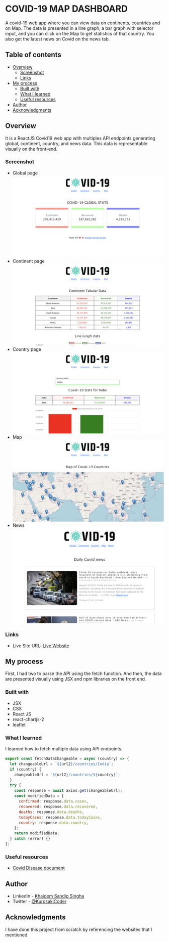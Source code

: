 # COVID-19 MAP DASHBOARD

A covid-19 web app where you can view data on continents, countries and on Map. The data is presented in a line graph, a bar graph with selector input, and you can click on the Map to get statistics of that country. You also get the latest news on Covid on the news tab.

## Table of contents

- [Overview](#overview)
  - [Screenshot](#screenshot)
  - [Links](#links)
- [My process](#my-process)
  - [Built with](#built-with)
  - [What I learned](#what-i-learned)
  - [Useful resources](#useful-resources)
- [Author](#author)
- [Acknowledgments](#acknowledgments)

## Overview

It is a ReactJS Covid19 web app with multiples API endpoints generating global, continent, country, and news data. This data is representable visually on the front-end.

### Screenshot

- Global page
  ![](images/image1.png)
- Continent page
  ![](images/image2.png)
- Country page
  ![](images/image3.png)
- Map
  ![](images/image4.png)
- News
  ![](images/image5.png)

### Links

- Live Site URL: [Live Website](https://kurosakicoder.github.io/Covid19MapStatistics/)

## My process

First, I had two to parse the API using the fetch function. And then, the data are presented visually using JSX and npm libraries on the front end.

### Built with

- JSX
- CSS
- React JS
- react-chartjs-2
- leaflet

### What I learned

I learned how to fetch multiple data using API endpoints.

```js
export const fetchDataChangeable = async (country) => {
  let changeableUrl = `${url2}/countries/India`;
  if (country) {
    changeableUrl = `${url2}/countries/${country}`;
  }
  try {
    const response = await axios.get(changeableUrl);
    const modifiedData = {
      confirmed: response.data.cases,
      recovered: response.data.recovered,
      deaths: response.data.deaths,
      todayCases: response.data.todayCases,
      country: response.data.country,
    };
    return modifiedData;
  } catch (error) {}
};
```

### Useful resources

- [Covid Disease document](https://disease.sh/docs/)

## Author

- LinkedIn - [Khaidem Sandip Singha ](https://www.linkedin.com/in/khaidemsandip/)
- Twitter - [@KurosakiCoder](https://twitter.com/KurosakiCoder)

## Acknowledgments

I have done this project from scratch by referencing the websites that I mentioned.
